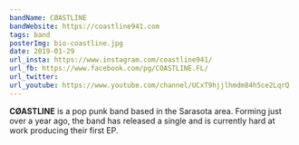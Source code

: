 ```yaml
---
bandName: CØASTLINE
bandWebsite: https://coastline941.com
tags: band
posterImg: bio-coastline.jpg
date: 2019-01-29
url_insta: https://www.instagram.com/coastline941/
url_fb: https://www.facebook.com/pg/COASTLINE.FL/
url_twitter:
url_youtube: https://www.youtube.com/channel/UCxT9hjjlhmdm84h5ce2LqrQ
---
```

**CØASTLINE** is a pop punk band based in the Sarasota area. Forming just over a year ago,
the band has released a single and is currently hard at work producing their first EP.

